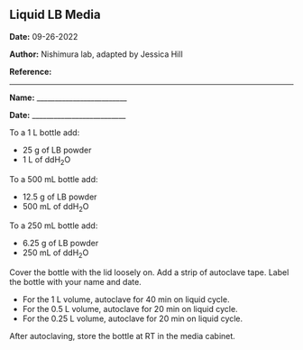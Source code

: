 ## ﻿**Liquid LB Media**

**Date:** 09-26-2022

**Author:** Nishimura lab, adapted by Jessica Hill

**Reference:** 

--- 

**Name:** \_\_\_\_\_\_\_\_\_\_\_\_\_\_\_\_\_\_\_\_\_\_\_\_\_ 	

**Date:** \_\_\_\_\_\_\_\_\_\_\_\_\_\_\_\_\_\_\_\_\_\_\_\_\_\_


To a 1 L bottle add:
- 25 g of LB powder  
- 1 L of ddH<sub>2</sub>O

To a 500 mL bottle add:
- 12.5 g of LB powder  
- 500 mL of ddH<sub>2</sub>O

To a 250 mL bottle add:
- 6.25 g of LB powder  
- 250 mL of ddH<sub>2</sub>O


Cover the bottle with the lid loosely on. Add a strip of autoclave tape. Label the bottle with your name and date. 

- For the 1 L volume, autoclave for 40 min on liquid cycle. 
- For the 0.5 L volume, autoclave for 20 min on liquid cycle. 
- For the 0.25 L volume, autoclave for 20 min on liquid cycle. 

After autoclaving, store the bottle at RT in the media cabinet.

